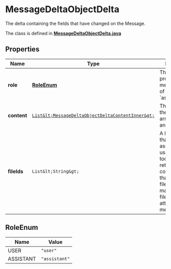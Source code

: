 

# MessageDeltaObjectDelta

The delta containing the fields that have changed on the Message.

The class is defined in **[MessageDeltaObjectDelta.java](../../src/main/java/org/openapitools/model/MessageDeltaObjectDelta.java)**

## Properties

Name | Type | Description | Notes
------------ | ------------- | ------------- | -------------
**role** | [**RoleEnum**](#RoleEnum) | The entity that produced the message. One of &#x60;user&#x60; or &#x60;assistant&#x60;. |  [optional property]
**content** | [`List&lt;MessageDeltaObjectDeltaContentInner&gt;`](MessageDeltaObjectDeltaContentInner.md) | The content of the message in array of text and/or images. |  [optional property]
**fileIds** | `List&lt;String&gt;` | A list of [file](/docs/api-reference/files) IDs that the assistant should use. Useful for tools like retrieval and code_interpreter that can access files. A maximum of 10 files can be attached to a message. |  [optional property]

## RoleEnum

Name | Value
---- | -----
USER | `"user"`
ASSISTANT | `"assistant"`




